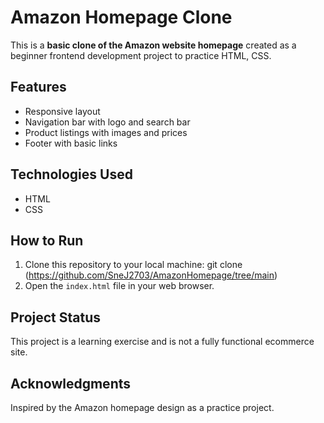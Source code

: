 # Amazon Homepage Clone
This is a **basic clone of the Amazon website homepage** created as a beginner frontend development project to practice HTML, CSS.

## Features
- Responsive layout 
- Navigation bar with logo and search bar
- Product listings with images and prices
- Footer with basic links

## Technologies Used
- HTML
- CSS

## How to Run
1. Clone this repository to your local machine:
   git clone (https://github.com/SneJ2703/AmazonHomepage/tree/main)
2. Open the `index.html` file in your web browser.

## Project Status
This project is a learning exercise and is not a fully functional ecommerce site.

## Acknowledgments
Inspired by the Amazon homepage design as a practice project.


